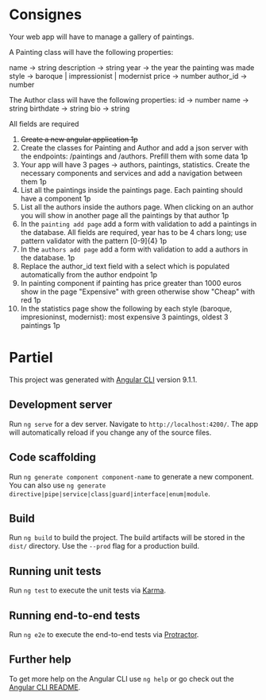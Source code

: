 # Consignes

Your web app will have to manage a gallery of paintings.

A Painting class will have the following properties:

name -> string
description -> string
year -> the year the painting was made
style -> baroque | impressionist | modernist
price -> number 
author_id -> number

The Author class will have the following properties:
id -> number
name -> string
birthdate -> string
bio -> string

All fields are required



1. ~~Create a new angular application 1p~~
2. Create the classes for Painting and Author and add a json server with the endpoints: /paintings and /authors. Prefill them with some data 1p
3. Your app will have 3 pages -> authors, paintings, statistics.
 Create the necessary components and services and add a navigation between them 1p
4. List all the paintings inside the paintings page. Each painting should have a component 1p
5. List all the authors inside the authors page. When clicking on an author you will show in another page all the paintings by that author 1p
6. In the `painting add page` add a form with validation to add a paintings in the database. 
All fields are required, year has to be 4 chars long; use pattern validator with the pattern [0-9]{4} 1p 
7. In the `authors add page` add a form with validation to add a authors in the database. 1p
8. Replace the author_id text field with a select which is populated automatically from the author endpoint 1p
9. In painting component if painting has price greater than 1000 euros show in the page "Expensive" with green otherwise show "Cheap" with red 1p
10. In the statistics page show the following by each style (baroque, impresioninst, modernist): most expensive 3 paintings, oldest 3 paintings 1p

# Partiel

This project was generated with [Angular CLI](https://github.com/angular/angular-cli) version 9.1.1.

## Development server

Run `ng serve` for a dev server. Navigate to `http://localhost:4200/`. The app will automatically reload if you change any of the source files.

## Code scaffolding

Run `ng generate component component-name` to generate a new component. You can also use `ng generate directive|pipe|service|class|guard|interface|enum|module`.

## Build

Run `ng build` to build the project. The build artifacts will be stored in the `dist/` directory. Use the `--prod` flag for a production build.

## Running unit tests

Run `ng test` to execute the unit tests via [Karma](https://karma-runner.github.io).

## Running end-to-end tests

Run `ng e2e` to execute the end-to-end tests via [Protractor](http://www.protractortest.org/).

## Further help

To get more help on the Angular CLI use `ng help` or go check out the [Angular CLI README](https://github.com/angular/angular-cli/blob/master/README.md).
